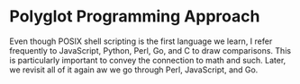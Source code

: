# Polyglot Programming Approach

Even though POSIX shell scripting is the first language we learn, I
refer frequently to JavaScript, Python, Perl, Go, and  C to draw
comparisons. This is particularly important to convey the connection to
math and such. Later, we revisit all of it again aw we go through Perl,
JavaScript, and Go.

